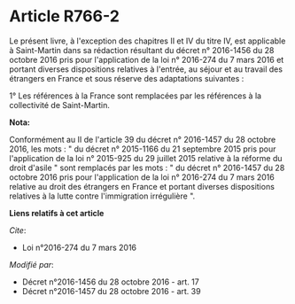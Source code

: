 # Article R766-2

Le présent livre, à l'exception des chapitres II et IV du titre IV, est applicable à Saint-Martin dans sa rédaction résultant
du décret n° 2016-1456 du 28 octobre 2016 pris pour l'application de la loi n° 2016-274 du 7 mars 2016 et portant diverses
dispositions relatives à l'entrée, au séjour et au travail des étrangers en France et sous réserve des adaptations
suivantes :

1° Les références à la France sont remplacées par les références à la collectivité de Saint-Martin.

**Nota:**

Conformément au II de l'article 39 du décret n° 2016-1457 du 28 octobre 2016, les mots : " du décret n° 2015-1166 du 21
septembre 2015 pris pour l'application de la loi n° 2015-925 du 29 juillet 2015 relative à la réforme du droit d'asile " sont
remplacés par les mots : " du décret n° 2016-1457 du 28 octobre 2016 pris pour l'application de la loi n° 2016-274 du 7 mars
2016 relative au droit des étrangers en France et portant diverses dispositions relatives à la lutte contre l'immigration
irrégulière ".

**Liens relatifs à cet article**

_Cite_:

  - Loi n°2016-274 du 7 mars 2016

_Modifié par_:

  - Décret n°2016-1456 du 28 octobre 2016 - art. 17
  - Décret n°2016-1457 du 28 octobre 2016 - art. 39
